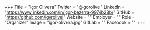 +++
Title = "Igor Oliveira"
Twitter = "@igorolivei"
LinkedIn = "https://www.linkedin.com/in/igor-bezerra-9974b28b/"
GitHub = "https://github.com/igorolivei"
Website = ""
Employer = ""
Role = "Organizer"
Image = "igor-oliveira.jpg"
GitLab = ""
Facebook = ""
+++
